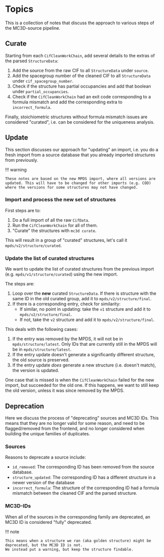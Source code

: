# Topics

This is a collection of notes that discuss the approach to various steps of the MC3D-source pipeline.

## Curate

Starting from each `CifCleanWorkChain`, add several details to the extras of the parsed
`StructureData`:

1. Add the source from the raw CIF to all `StructureData` under `source`.
2. Add the spacegroup number of the cleaned CIF to all `StructureData` under `cif_spacegroup_number`.
3. Check if the structure has partial occupancies and add that boolean under `partial_occupancies`.
4. Check if the `CifCleanWorkChain` had an exit code corresponding to a formula mismatch and add the corresponding
    extra to `incorrect_formula`.

Finally, stoichiometric structures without formula mismatch issues are considered "curated", i.e. can be considered for the uniqueness analysis.

## Update

This section discusses our approach for "updating" an import, i.e. you do a fresh import from a source database that you already imported structures from previously.

!!! warning

    These notes are based on the new MPDS import, where all versions are updated. This will have to be changed for other imports (e.g. COD) where the versions for some structures may not have changed.

### Import and process the new set of structures

First steps are to:

1. Do a full import of all the raw `CifData`.
1. Run the `CifCleanWorkChain` for all of them.
3. "Curate" the structures with `mc3d curate`.

This will result in a group of "curated" structures, let's call it `mpds/v2/structure/curated`.

### Update the list of curated structures

We want to update the list of curated structures from the previous import (e.g. `mpds/v1/structure/curated`) using the new import.

The steps are:

1. Loop over the **new** curated `StructureData`. If there is structure with the same ID in the old curated group, add it to `mpds/v2/structure/final`.
1. If there is a corresponding entry, check for similarity:
   * If similar, no point in updating: take the `v1` structure and add it to `mpds/v2/structure/final`.
   * If not, take the `v2` structure and add it to `mpds/v2/structure/final`.

This deals with the following cases:

1. If the entry was removed by the MPDS, it will not be in `mpds/structure/latest`. Only IDs that are currently still in the MPDS will be in `mpds/structure/latest`.
2. If the entry update doesn't generate a significantly different structure, the old source is preserved.
3. If the entry update _does_ generate a new structure (i.e. doesn't match), the version is updated.

One case that is missed is when the `CifCleanWorkChain` failed for the new import, but succeeded for the old one.
If this happens, we want to still keep the old version, unless it was since removed by the MPDS.

## Deprecation

Here we discuss the process of "deprecating" sources and MC3D IDs.
This means that they are no longer valid for some reason, and need to be flagged/removed from the frontend, and no longer considered when building the unique families of duplicates.

### Sources

Reasons to deprecate a source include:

* `id_removed`: The corresponding ID has been removed from the source database.
* `structure_updated`: The corresponding ID has a different structure in a newer version of the database
* `incorrect_formula`: The structure of the corresponding ID had a formula mismatch between the cleaned CIF and the parsed structure.

### MC3D-IDs

When all of the sources in the corresponding family are deprecated, an MC3D ID is considered "fully" deprecated.

!!! note

    This means when a structure we ran (aka golden structure) might be deprecated, but the MC3D ID is not.
    We instead put a warning, but keep the structure findable.
